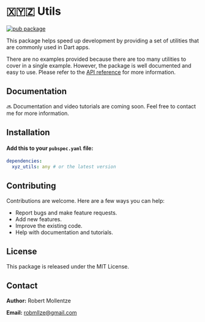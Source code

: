 # 🇽🇾🇿 Utils

[![pub package](https://img.shields.io/pub/v/xyz_utils.svg)](https://pub.dev/packages/xyz_utils)

This package helps speed up development by providing a set of utilities that are commonly used in Dart apps.

There are no examples provided because there are too many utilities to cover in a single example. However, the package is well documented and easy to use. Please refer to the [API reference](https://pub.dev/documentation/xyz_utils/0.44.0/web_friendly/web_friendly-library.html) for more information.

## Documentation

🔜 Documentation and video tutorials are coming soon. Feel free to contact me for more information.

## Installation

#### Add this to your `pubspec.yaml` file:

```yaml
dependencies:
  xyz_utils: any # or the latest version
```
## Contributing

Contributions are welcome. Here are a few ways you can help:

- Report bugs and make feature requests.
- Add new features.
- Improve the existing code.
- Help with documentation and tutorials.

## License

This package is released under the MIT License.

## Contact

**Author:** Robert Mollentze

**Email:** robmllze@gmail.com